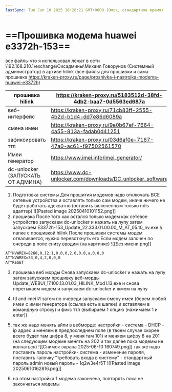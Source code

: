 ```yaml
---
lastSync: Tue Jun 10 2025 16:28:21 GMT+0600 (Омск, стандартное время)
---
```


# **==Прошивка модема huawei e3372h-153==**
все файлы что я использовал лежат в сети 
\\192.168.210.1\exchange\Сисадмины\Михаил Говорунов (Системный администратор)
в архиве hilink (все файлы для прошивки и сама прошивка
https://kraken-proxy.ru/page/proshivka-i-nastrojka-modema-huawei-e3372h)

| прошивка hilink                   | https://kraken-proxy.ru/5183512d-38fd-4db2-baa7-0d5563ed687a |
| --------------------------------- | ------------------------------------------------------------ |
| веб-интерфейс                     | https://kraken-proxy.ru/71cb83ff-2555-4b2d-b1d4-dd7e86d6089a |
| смена имеи                        | https://kraken-proxy.ru/9e0b67ef-7664-4a55-813a-fadab0d41251 |
| зафиксировать ттл                 | https://kraken-proxy.ru/03d6af0e-7167-47a0-ac61-f97502561570 |
| Имеи генератор                    | https://www.imei.info/imei_generator/                        |
| dc-unlocker (ЗАПУСКАТЬ ОТ АДМИНА) | https://www.dc-unlocker.com/downloads/DC_unlocker_software   |
1. Подготовка системы
Для прошития модемов надо отключать ВСЕ сетевые устройства и оставлять только сам модем, иначе ничего не будет работать адекватно (оставить включенным только ndis адаптер)
![[Pasted image 20250410101152.png]]
2. прошивка
После того как остался только модем как сетевое устройство запускаем dc-unlocker и нажать на лупу
 затем запускаем E3372h-153_Update_22.333.01.00.00_M_AT_05.10_nv.exe в папке с прошивкой hilink
После прошивки системы модем отваливается, нужно перевоткнуть его
Если модем залочен по очереди в поле снизу вводим (на картинке)
![[Без имени.png]]

```bash
AT^NVWREX=8268,0,12,1,0,0,0,2,0,0,0,a,0,0,0
AT^NVWREX=33,0,4,2,0,0,0
AT^RESET
```
3. прошивка веб морды
Снова запускаем dc-unlocker и нажать на лупу затем запускаем прошивку веб-морды Update_WEBUI_17.100.13.01.03_HILINK_Mod1.13.exe и снова перетыкаем модем и запускаем dc-unlocker и жмем на лупу
4. ttl and imei 
И затем по очереди запускаем смену имеи (берем любой имеи с имеи генератора (ссылка есть в шапке) и вставляем в командную строку) и фикс ттл (выбираем 1 опцию (нажимаем 1 и enter))

5. так же надо менять айпи в вебморде:
настройки - система - DHCP - ip адрес и меняем в предпоследнем поле (в твоем случае скорее всего будет там цифра 8, у меня там 101) и меняем цифру 8 на 201 (на следующем модеме менять на 202 и так далее пока модемы не кончаться)
![[Снимок экрана 2025-06-10 160749.png]]
так же надо поставить пароль
настройки- система - изменение пароля, поставить галочку "требовать входа в систему" - стандартный пароль admin
новый пароль - 1q2w3e4r5T
![[Pasted image 20250610162816.png]]

6. на этом настройка 1 модема закончена, повторять пока не закончаться модемы